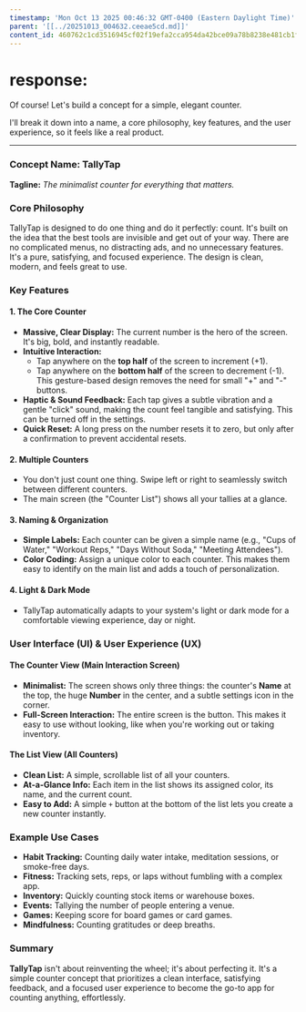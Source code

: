 ```yaml
---
timestamp: 'Mon Oct 13 2025 00:46:32 GMT-0400 (Eastern Daylight Time)'
parent: '[[../20251013_004632.ceeae5cd.md]]'
content_id: 460762c1cd3516945cf02f19efa2cca954da42bce09a78b8238e481cb1fdfb10
---
```


# response:

Of course! Let's build a concept for a simple, elegant counter.

I'll break it down into a name, a core philosophy, key features, and the user experience, so it feels like a real product.

***

### **Concept Name: TallyTap**

**Tagline:** *The minimalist counter for everything that matters.*

### **Core Philosophy**

TallyTap is designed to do one thing and do it perfectly: count. It's built on the idea that the best tools are invisible and get out of your way. There are no complicated menus, no distracting ads, and no unnecessary features. It's a pure, satisfying, and focused experience. The design is clean, modern, and feels great to use.

### **Key Features**

#### **1. The Core Counter**

* **Massive, Clear Display:** The current number is the hero of the screen. It's big, bold, and instantly readable.
* **Intuitive Interaction:**
  * Tap anywhere on the **top half** of the screen to increment (+1).
  * Tap anywhere on the **bottom half** of the screen to decrement (-1). This gesture-based design removes the need for small "+" and "-" buttons.
* **Haptic & Sound Feedback:** Each tap gives a subtle vibration and a gentle "click" sound, making the count feel tangible and satisfying. This can be turned off in the settings.
* **Quick Reset:** A long press on the number resets it to zero, but only after a confirmation to prevent accidental resets.

#### **2. Multiple Counters**

* You don't just count one thing. Swipe left or right to seamlessly switch between different counters.
* The main screen (the "Counter List") shows all your tallies at a glance.

#### **3. Naming & Organization**

* **Simple Labels:** Each counter can be given a simple name (e.g., "Cups of Water," "Workout Reps," "Days Without Soda," "Meeting Attendees").
* **Color Coding:** Assign a unique color to each counter. This makes them easy to identify on the main list and adds a touch of personalization.

#### **4. Light & Dark Mode**

* TallyTap automatically adapts to your system's light or dark mode for a comfortable viewing experience, day or night.

### **User Interface (UI) & User Experience (UX)**

#### **The Counter View (Main Interaction Screen)**

* **Minimalist:** The screen shows only three things: the counter's **Name** at the top, the huge **Number** in the center, and a subtle settings icon in the corner.
* **Full-Screen Interaction:** The entire screen is the button. This makes it easy to use without looking, like when you're working out or taking inventory.

#### **The List View (All Counters)**

* **Clean List:** A simple, scrollable list of all your counters.
* **At-a-Glance Info:** Each item in the list shows its assigned color, its name, and the current count.
* **Easy to Add:** A simple `+` button at the bottom of the list lets you create a new counter instantly.

### **Example Use Cases**

* **Habit Tracking:** Counting daily water intake, meditation sessions, or smoke-free days.
* **Fitness:** Tracking sets, reps, or laps without fumbling with a complex app.
* **Inventory:** Quickly counting stock items or warehouse boxes.
* **Events:** Tallying the number of people entering a venue.
* **Games:** Keeping score for board games or card games.
* **Mindfulness:** Counting gratitudes or deep breaths.

### **Summary**

**TallyTap** isn't about reinventing the wheel; it's about perfecting it. It's a simple counter concept that prioritizes a clean interface, satisfying feedback, and a focused user experience to become the go-to app for counting anything, effortlessly.
